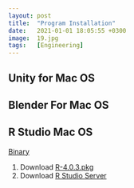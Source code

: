 ```yaml
---
layout: post
title:  "Program Installation"
date:   2021-01-01 18:05:55 +0300
image:  19.jpg
tags:   [Engineering]
---
```

## Unity for Mac OS

## Blender For Mac OS

## R Studio Mac OS
[Binary](https://cran.r-project.org/bin/macosx/)
1. Download [R-4.0.3.pkg](https://cran.r-project.org/bin/macosx/R-4.0.3.pkg)
2. Download [R Studio Server](https://rstudio.com/products/rstudio/download-server/)

[jekyll-docs]: https://jekyllrb.com/docs/home
[jekyll-gh]:   https://github.com/jekyll/jekyll
[jekyll-talk]: https://talk.jekyllrb.com/
